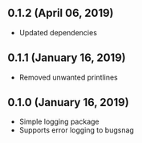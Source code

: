 ## 0.1.2 (April 06, 2019)
  - Updated dependencies

## 0.1.1 (January 16, 2019)
  - Removed unwanted printlines

## 0.1.0 (January 16, 2019)
  - Simple logging package
  - Supports error logging to bugsnag

